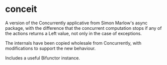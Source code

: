 conceit
=======

A version of the Concurrently applicative from Simon Marlow's async package,
with the difference that the concurrent computation stops if any of the actions
returns a Left value, not only in the case of exceptions.

The internals have been copied wholesale from Concurrently, with modifications
to support the new behaviour.

Includes a useful Bifunctor instance.
